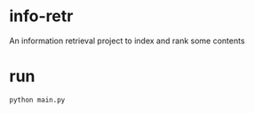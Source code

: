 # info-retr
An information retrieval project to index and rank some contents

# run
`python main.py`
